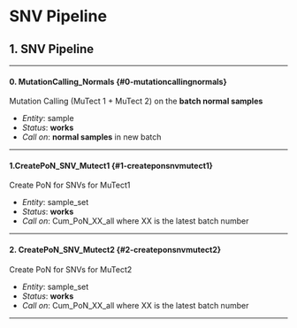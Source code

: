 # SNV Pipeline

## 1. SNV Pipeline

---

#### 0. MutationCalling\_Normals {#0-mutationcallingnormals}

Mutation Calling \(MuTect 1 + MuTect 2\) on the **batch normal samples**

* _Entity_: sample
* _Status_: **works**
* _Call on_: **normal samples** in new batch

---

#### 1.CreatePoN\_SNV\_Mutect1 {#1-createponsnvmutect1}

Create PoN for SNVs for MuTect1

* _Entity_: sample\_set
* _Status_: **works**
* _Call on_: Cum\_PoN\_XX\_all where XX is the latest batch number

---

#### 2. CreatePoN\_SNV\_Mutect2 {#2-createponsnvmutect2}

Create PoN for SNVs for MuTect2

* _Entity_: sample\_set
* _Status_: **works**
* _Call on_: Cum\_PoN\_XX\_all where XX is the latest batch number

---



